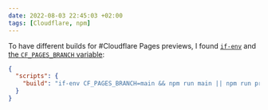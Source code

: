 ```yaml
---
date: 2022-08-03 22:45:03 +02:00
tags: [Cloudflare, npm]
---
```


To have different builds for #Cloudflare Pages previews, I found [`if-env`](https://www.npmjs.com/package/if-env) and [the `CF_PAGES_BRANCH` variable](https://developers.cloudflare.com/pages/platform/build-configuration/#environment-variables):

```json
{
  "scripts": {
    "build": "if-env CF_PAGES_BRANCH=main && npm run main || npm run preview"
  }
}
```
